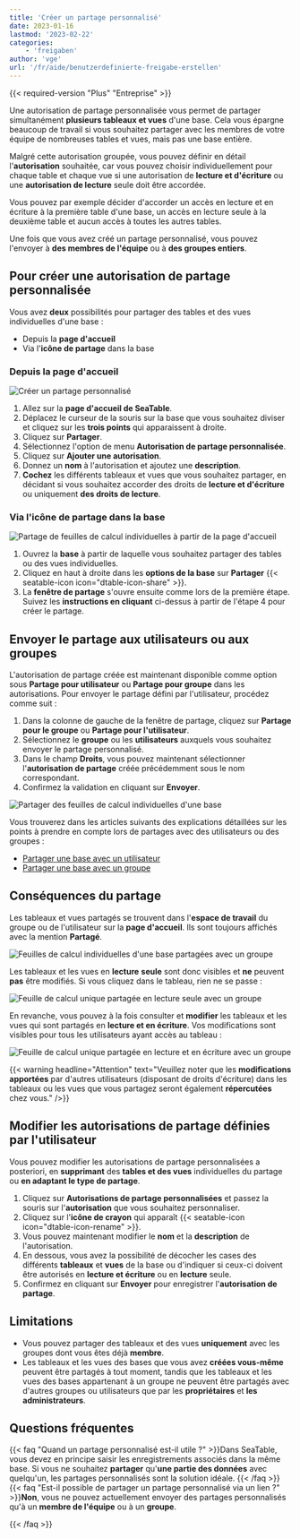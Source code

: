 ```yaml
---
title: 'Créer un partage personnalisé'
date: 2023-01-16
lastmod: '2023-02-22'
categories:
    - 'freigaben'
author: 'vge'
url: '/fr/aide/benutzerdefinierte-freigabe-erstellen'
---
```


{{< required-version "Plus" "Entreprise" >}}

Une autorisation de partage personnalisée vous permet de partager simultanément **plusieurs tableaux et vues** d'une base. Cela vous épargne beaucoup de travail si vous souhaitez partager avec les membres de votre équipe de nombreuses tables et vues, mais pas une base entière.

Malgré cette autorisation groupée, vous pouvez définir en détail l'**autorisation** souhaitée, car vous pouvez choisir individuellement pour chaque table et chaque vue si une autorisation de **lecture et d'écriture** ou une **autorisation de lecture** seule doit être accordée.

Vous pouvez par exemple décider d'accorder un accès en lecture et en écriture à la première table d'une base, un accès en lecture seule à la deuxième table et aucun accès à toutes les autres tables.

Une fois que vous avez créé un partage personnalisé, vous pouvez l'envoyer à **des membres de l'équipe** ou à **des groupes entiers**.

## Pour créer une autorisation de partage personnalisée

Vous avez **deux** possibilités pour partager des tables et des vues individuelles d'une base :

- Depuis la **page d'accueil**
- Via l'**icône de partage** dans la base

### Depuis la page d'accueil

![Créer un partage personnalisé](images/Benutzerdefinierte-Freigabe-erstellen.gif)

1. Allez sur la **page d'accueil de SeaTable**.
2. Déplacez le curseur de la souris sur la base que vous souhaitez diviser et cliquez sur les **trois points** qui apparaissent à droite.
3. Cliquez sur **Partager**.
4. Sélectionnez l'option de menu **Autorisation de partage personnalisée**.
5. Cliquez sur **Ajouter une autorisation**.
6. Donnez un **nom** à l'autorisation et ajoutez une **description**.
7. **Cochez** les différents tableaux et vues que vous souhaitez partager, en décidant si vous souhaitez accorder des droits de **lecture et d'écriture** ou uniquement **des droits de lecture**.

### Via l'icône de partage dans la base

![Partage de feuilles de calcul individuelles à partir de la page d'accueil](images/share-single-tablesheets-from-the-base-options.png)

1. Ouvrez la **base** à partir de laquelle vous souhaitez partager des tables ou des vues individuelles.
2. Cliquez en haut à droite dans les **options de la base** sur **Partager** {{< seatable-icon icon="dtable-icon-share" >}}.
3. La **fenêtre de partage** s'ouvre ensuite comme lors de la première étape. Suivez les **instructions en cliquant** ci-dessus à partir de l'étape 4 pour créer le partage.

## Envoyer le partage aux utilisateurs ou aux groupes

L'autorisation de partage créée est maintenant disponible comme option sous **Partage pour utilisateur** ou **Partage pour groupe** dans les autorisations. Pour envoyer le partage défini par l'utilisateur, procédez comme suit :

1. Dans la colonne de gauche de la fenêtre de partage, cliquez sur **Partage pour le groupe** ou **Partage pour l'utilisateur**.
2. Sélectionnez le **groupe** ou les **utilisateurs** auxquels vous souhaitez envoyer le partage personnalisé.
3. Dans le champ **Droits**, vous pouvez maintenant sélectionner l'**autorisation de partage** créée précédemment sous le nom correspondant.
4. Confirmez la validation en cliquant sur **Envoyer**.

![Partager des feuilles de calcul individuelles d'une base](images/share-sinlge-table-sheets-to-a-group-1.gif)

Vous trouverez dans les articles suivants des explications détaillées sur les points à prendre en compte lors de partages avec des utilisateurs ou des groupes :

- [Partager une base avec un utilisateur](https://seatable.io/fr/docs/freigabelinks/anlegen-einer-benutzerfreigabe/)
- [Partager une base avec un groupe](https://seatable.io/fr/docs/freigabelinks/freigabe-einer-base-an-eine-gruppe/)

## Conséquences du partage

Les tableaux et vues partagés se trouvent dans l'**espace de travail** du groupe ou de l'utilisateur sur la **page d'accueil**. Ils sont toujours affichés avec la mention **Partagé**.

![Feuilles de calcul individuelles d'une base partagées avec un groupe](images/how-shared-single-table-sheets-are-marked.png)

Les tableaux et les vues en **lecture** **seule** sont donc visibles et **ne** peuvent **pas** être modifiés. Si vous cliquez dans le tableau, rien ne se passe :

![Feuille de calcul unique partagée en lecture seule avec un groupe](images/shared-table-pages-only-read.gif)

En revanche, vous pouvez à la fois consulter et **modifier** les tableaux et les vues qui sont partagés en **lecture et en écriture**. Vos modifications sont visibles pour tous les utilisateurs ayant accès au tableau :

![Feuille de calcul unique partagée en lecture et en écriture avec un groupe](images/shared-table-pages-read-and-write.gif)

{{< warning  headline="Attention"  text="Veuillez noter que les **modifications apportées** par d'autres utilisateurs (disposant de droits d'écriture) dans les tableaux ou les vues que vous partagez seront également **répercutées** chez vous." />}}

## Modifier les autorisations de partage définies par l'utilisateur

Vous pouvez modifier les autorisations de partage personnalisées a posteriori, en **supprimant** des **tables et des vues** individuelles du partage ou **en adaptant le type de partage**.

1. Cliquez sur **Autorisations de partage personnalisées** et passez la souris sur l'**autorisation** que vous souhaitez personnaliser.
2. Cliquez sur l'**icône de crayon** qui apparaît {{< seatable-icon icon="dtable-icon-rename" >}}.
3. Vous pouvez maintenant modifier le **nom** et la **description** de l'autorisation.
4. En dessous, vous avez la possibilité de décocher les cases des différents **tableaux** et **vues** de la base ou d'indiquer si ceux-ci doivent être autorisés en **lecture et écriture** ou en **lecture** seule.
5. Confirmez en cliquant sur **Envoyer** pour enregistrer l'**autorisation de partage**.

## Limitations

- Vous pouvez partager des tableaux et des vues **uniquement** avec les groupes dont vous êtes déjà **membre**.
- Les tableaux et les vues des bases que vous avez **créées vous-même** peuvent être partagés à tout moment, tandis que les tableaux et les vues des bases appartenant à un groupe ne peuvent être partagés avec d'autres groupes ou utilisateurs que par les **propriétaires** et **les administrateurs**.

## Questions fréquentes

{{< faq "Quand un partage personnalisé est-il utile ?" >}}Dans SeaTable, vous devez en principe saisir les enregistrements associés dans la même base. Si vous ne souhaitez **partager** qu'**une partie des données** avec quelqu'un, les partages personnalisés sont la solution idéale.
{{< /faq >}}
{{< faq "Est-il possible de partager un partage personnalisé via un lien ?" >}}**Non**, vous ne pouvez actuellement envoyer des partages personnalisés qu'à un **membre de l'équipe** ou à un **groupe**.

{{< /faq >}}
